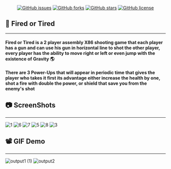 <div align="center">
  
[![GitHub issues](https://img.shields.io/github/issues/AbdallahHemdan/FIRED-OR-TIRED)](https://github.com/AbdallahHemdan/FIRED-OR-TIRED/issues)
[![GitHub forks](https://img.shields.io/github/forks/AbdallahHemdan/FIRED-OR-TIRED)](https://github.com/AbdallahHemdan/FIRED-OR-TIRED/network)
[![GitHub stars](https://img.shields.io/github/stars/AbdallahHemdan/FIRED-OR-TIRED)](https://github.com/AbdallahHemdan/FIRED-OR-TIRED/stargazers)
[![GitHub license](https://img.shields.io/github/license/AbdallahHemdan/FIRED-OR-TIRED)](https://github.com/AbdallahHemdan/FIRED-OR-TIRED/blob/master/LICENSE)

</div>

## 🔫 Fired or Tired
------------------
#### Fired or Tired is a 2 player assembly X86 shooting game that each player has a gun and can use his gun in horizontal line to shot the other player, every player has the ability to move right or left or even jump with the existence of Gravity 🌎     
#### There are 3 Power-Ups that will appear in periodic time that gives the player who takes it first its advantage either increase the health by one, shot a fire with double the power, or shield that save you from the enemy's shot 


## 📷 ScreenShots 
------------------
![1](https://user-images.githubusercontent.com/40190772/70800361-b7037f80-1db4-11ea-8913-318ea7d12f45.PNG)
![6](https://user-images.githubusercontent.com/40190772/70800356-b5d25280-1db4-11ea-9e8a-b883c3630d87.PNG)
![7](https://user-images.githubusercontent.com/40190772/70800359-b66ae900-1db4-11ea-805c-1c33354b7919.PNG)
![5](https://user-images.githubusercontent.com/40190772/70800355-b5d25280-1db4-11ea-98fb-f7775c450ba9.png)
![8](https://user-images.githubusercontent.com/40190772/70800360-b66ae900-1db4-11ea-9720-1a891e0bf667.png)
![3](https://user-images.githubusercontent.com/40190772/70800363-b79c1600-1db4-11ea-91ab-704e85c28296.png)


## 📽 GIF Demo
--------------
![output1 (1)](https://user-images.githubusercontent.com/40190772/70800517-211c2480-1db5-11ea-979f-2b199a9915df.gif)
![output2](https://user-images.githubusercontent.com/40190772/70800518-211c2480-1db5-11ea-868b-d6f198856bea.gif)
